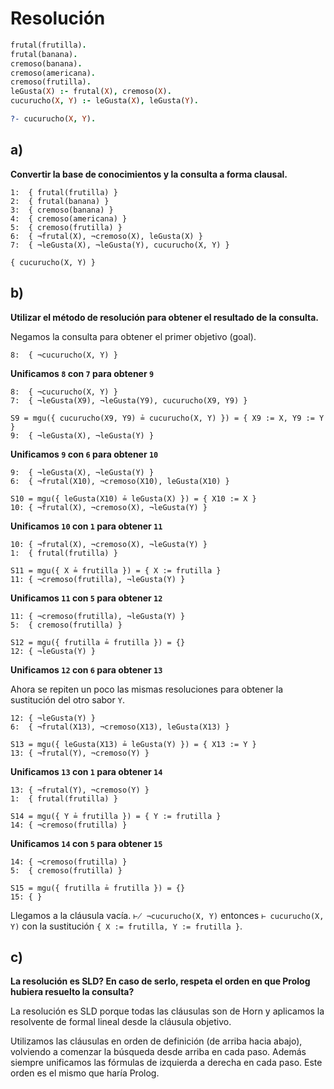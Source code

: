 # Resolución

```prolog
frutal(frutilla).
frutal(banana).
cremoso(banana).
cremoso(americana).
cremoso(frutilla).
leGusta(X) :- frutal(X), cremoso(X).
cucurucho(X, Y) :- leGusta(X), leGusta(Y).
```

```prolog
?- cucurucho(X, Y).
```

## a)

**Convertir la base de conocimientos y la consulta a forma clausal.**

```
1:  { frutal(frutilla) }
2:  { frutal(banana) }
3:  { cremoso(banana) }
4:  { cremoso(americana) }
5:  { cremoso(frutilla) }
6:  { ¬frutal(X), ¬cremoso(X), leGusta(X) }
7:  { ¬leGusta(X), ¬leGusta(Y), cucurucho(X, Y) }
```

```
{ cucurucho(X, Y) }
```

## b)

**Utilizar el método de resolución para obtener el resultado de la consulta.**

Negamos la consulta para obtener el primer objetivo (goal).

```
8:  { ¬cucurucho(X, Y) }
```

**Unificamos `8` con `7` para obtener `9`**

```
8:  { ¬cucurucho(X, Y) }
7:  { ¬leGusta(X9), ¬leGusta(Y9), cucurucho(X9, Y9) }

S9 = mgu({ cucurucho(X9, Y9) ≟ cucurucho(X, Y) }) = { X9 := X, Y9 := Y }
9:  { ¬leGusta(X), ¬leGusta(Y) }
```

**Unificamos `9` con `6` para obtener `10`**

```
9:  { ¬leGusta(X), ¬leGusta(Y) }
6:  { ¬frutal(X10), ¬cremoso(X10), leGusta(X10) }

S10 = mgu({ leGusta(X10) ≟ leGusta(X) }) = { X10 := X }
10: { ¬frutal(X), ¬cremoso(X), ¬leGusta(Y) }
```

**Unificamos `10` con `1` para obtener `11`**

```
10: { ¬frutal(X), ¬cremoso(X), ¬leGusta(Y) }
1:  { frutal(frutilla) }

S11 = mgu({ X ≟ frutilla }) = { X := frutilla }
11: { ¬cremoso(frutilla), ¬leGusta(Y) }
```

**Unificamos `11` con `5` para obtener `12`**

```
11: { ¬cremoso(frutilla), ¬leGusta(Y) }
5:  { cremoso(frutilla) }

S12 = mgu({ frutilla ≟ frutilla }) = {}
12: { ¬leGusta(Y) }
```

**Unificamos `12` con `6` para obtener `13`**

Ahora se repiten un poco las mismas resoluciones para obtener la sustitución del otro sabor `Y`.

```
12: { ¬leGusta(Y) }
6:  { ¬frutal(X13), ¬cremoso(X13), leGusta(X13) }

S13 = mgu({ leGusta(X13) ≟ leGusta(Y) }) = { X13 := Y }
13: { ¬frutal(Y), ¬cremoso(Y) }
```

**Unificamos `13` con `1` para obtener `14`**

```
13: { ¬frutal(Y), ¬cremoso(Y) }
1:  { frutal(frutilla) }

S14 = mgu({ Y ≟ frutilla }) = { Y := frutilla }
14: { ¬cremoso(frutilla) }
```

**Unificamos `14` con `5` para obtener `15`**

```
14: { ¬cremoso(frutilla) }
5:  { cremoso(frutilla) }

S15 = mgu({ frutilla ≟ frutilla }) = {}
15: { }
```

Llegamos a la cláusula vacía. `⊬ ¬cucurucho(X, Y)` entonces `⊢ cucurucho(X, Y)` con la sustitución `{ X := frutilla, Y := frutilla }`.

## c)

**La resolución es SLD? En caso de serlo, respeta el orden en que Prolog hubiera resuelto la consulta?**

La resolución es SLD porque todas las cláusulas son de Horn y aplicamos la resolvente de formal lineal desde la cláusula objetivo.

Utilizamos las cláusulas en orden de definición (de arriba hacia abajo), volviendo a comenzar la búsqueda desde arriba en cada paso. Además siempre unificamos las fórmulas de izquierda a derecha en cada paso. Este orden es el mismo que haría Prolog.
